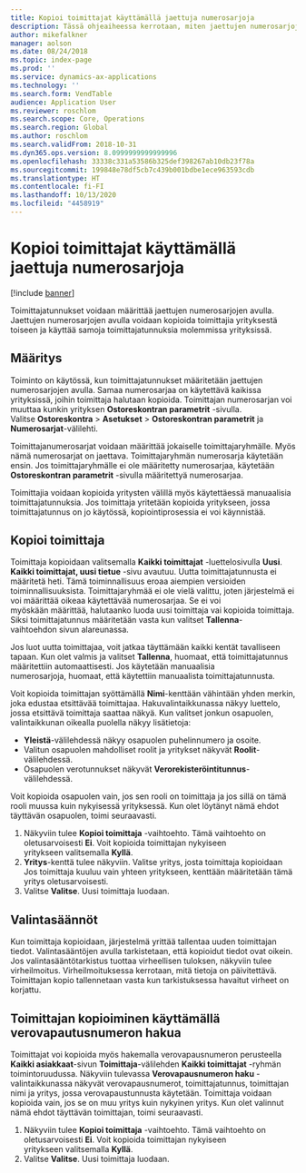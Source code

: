 ```yaml
---
title: Kopioi toimittajat käyttämällä jaettuja numerosarjoja
description: Tässä ohjeaiheessa kerrotaan, miten jaettujen numerosarjojen avulla toimittaja kopioidaan toiseen yritykseen pitäen toimittajatunnus ennallaan.
author: mikefalkner
manager: aolson
ms.date: 08/24/2018
ms.topic: index-page
ms.prod: ''
ms.service: dynamics-ax-applications
ms.technology: ''
ms.search.form: VendTable
audience: Application User
ms.reviewer: roschlom
ms.search.scope: Core, Operations
ms.search.region: Global
ms.author: roschlom
ms.search.validFrom: 2018-10-31
ms.dyn365.ops.version: 8.0999999999999996
ms.openlocfilehash: 33338c331a53586b325def398267ab10db23f78a
ms.sourcegitcommit: 199848e78df5cb7c439b001bdbe1ece963593cdb
ms.translationtype: HT
ms.contentlocale: fi-FI
ms.lasthandoff: 10/13/2020
ms.locfileid: "4458919"
---
```

# <a name="copy-vendors-by-using-shared-number-sequences"></a>Kopioi toimittajat käyttämällä jaettuja numerosarjoja

[!include [banner](../includes/banner.md)]

Toimittajatunnukset voidaan määrittää jaettujen numerosarjojen avulla. Jaettujen numerosarjojen avulla voidaan kopioida toimittajia yrityksestä toiseen ja käyttää samoja toimittajatunnuksia molemmissa yrityksissä.

## <a name="setup"></a>Määritys

Toiminto on käytössä, kun toimittajatunnukset määritetään jaettujen numerosarjojen avulla. Samaa numerosarjaa on käytettävä kaikissa yrityksissä, joihin toimittaja halutaan kopioida. Toimittajan numerosarjan voi muuttaa kunkin yrityksen **Ostoreskontran parametrit** -sivulla. Valitse **Ostoreskontra** \> **Asetukset** \> **Ostoreskontran parametrit** ja **Numerosarjat**-välilehti.

Toimittajanumerosarjat voidaan määrittää jokaiselle toimittajaryhmälle. Myös nämä numerosarjat on jaettava. Toimittajaryhmän numerosarja käytetään ensin. Jos toimittajaryhmälle ei ole määritetty numerosarjaa, käytetään **Ostoreskontran parametrit** -sivulla määritettyä numerosarjaa.

Toimittajia voidaan kopioida yritysten välillä myös käytettäessä manuaalisia toimittajatunnuksia. Jos toimittaja yritetään kopioida yritykseen, jossa toimittajatunnus on jo käytössä, kopiointiprosessia ei voi käynnistää.

## <a name="copy-a-vendor"></a>Kopioi toimittaja

Toimittaja kopioidaan valitsemalla **Kaikki toimittajat** -luettelosivulla **Uusi**. **Kaikki toimittajat, uusi tietue** -sivu avautuu. Uutta toimittajatunnusta ei määritetä heti. Tämä toiminnallisuus eroaa aiempien versioiden toiminnallisuuksista. Toimittajaryhmää ei ole vielä valittu, joten järjestelmä ei voi määrittää oikeaa käytettävää numerosarjaa. Se ei voi myöskään määrittää, halutaanko luoda uusi toimittaja vai kopioida toimittaja. Siksi toimittajatunnus määritetään vasta kun valitset **Tallenna**-vaihtoehdon sivun alareunassa.

Jos luot uutta toimittajaa, voit jatkaa täyttämään kaikki kentät tavalliseen tapaan. Kun olet valmis ja valitset **Tallenna**, huomaat, että toimittajatunnus määritettiin automaattisesti. Jos käytetään manuaalisia numerosarjoja, huomaat, että käytettiin manuaalista toimittajatunnusta.

Voit kopioida toimittajan syöttämällä **Nimi**-kenttään vähintään yhden merkin, joka edustaa etsittävää toimittajaa. Hakuvalintaikkunassa näkyy luettelo, jossa etsittävä toimittaja saattaa näkyä. Kun valitset jonkun osapuolen, valintaikkunan oikealla puolella näkyy lisätietoja:

- **Yleistä**-välilehdessä näkyy osapuolen puhelinnumero ja osoite.
- Valitun osapuolen mahdolliset roolit ja yritykset näkyvät **Roolit**-välilehdessä.
- Osapuolen verotunnukset näkyvät **Verorekisteröintitunnus**-välilehdessä.

Voit kopioida osapuolen vain, jos sen rooli on toimittaja ja jos sillä on tämä rooli muussa kuin nykyisessä yrityksessä. Kun olet löytänyt nämä ehdot täyttävän osapuolen, toimi seuraavasti.

1. Näkyviin tulee **Kopioi toimittaja** -vaihtoehto. Tämä vaihtoehto on oletusarvoisesti **Ei**. Voit kopioida toimittajan nykyiseen yritykseen valitsemalla **Kyllä**. 
2. **Yritys**-kenttä tulee näkyviin. Valitse yritys, josta toimittaja kopioidaan Jos toimittaja kuuluu vain yhteen yritykseen, kenttään määritetään tämä yritys oletusarvoisesti.
3. Valitse **Valitse**. Uusi toimittaja luodaan.

## <a name="validation"></a>Valintasäännöt

Kun toimittaja kopioidaan, järjestelmä yrittää tallentaa uuden toimittajan tiedot. Valintasääntöjen avulla tarkistetaan, että kopioidut tiedot ovat oikein. Jos valintasääntötarkistus tuottaa virheellisen tuloksen, näkyviin tulee virheilmoitus. Virheilmoituksessa kerrotaan, mitä tietoja on päivitettävä. Toimittajan kopio tallennetaan vasta kun tarkistuksessa havaitut virheet on korjattu.

## <a name="copy-a-vendor-by-using-the-tax-exempt-number-search-feature"></a>Toimittajan kopioiminen käyttämällä verovapautusnumeron hakua

Toimittajat voi kopioida myös hakemalla verovapausnumeron perusteella **Kaikki asiakkaat**-sivun **Toimittaja**-välilehden **Kaikki toimittajat** -ryhmän toimintoruudussa. Näkyviin tulevassa **Verovapausnumeron haku** -valintaikkunassa näkyvät verovapausnumerot, toimittajatunnus, toimittajan nimi ja yritys, jossa verovapaustunnusta käytetään. Toimittaja voidaan kopioida vain, jos se on muu yritys kuin nykyinen yritys. Kun olet valinnut nämä ehdot täyttävän toimittajan, toimi seuraavasti.

1. Näkyviin tulee **Kopioi toimittaja** -vaihtoehto. Tämä vaihtoehto on oletusarvoisesti **Ei**. Voit kopioida toimittajan nykyiseen yritykseen valitsemalla **Kyllä**.
2. Valitse **Valitse**. Uusi toimittaja luodaan.
